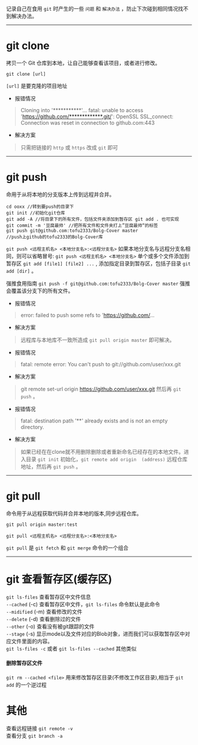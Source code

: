 [pixiv: 88125344]: # 'https://cdn.jsdelivr.net/gh/tofu2333/Bolg-Cover/pixiv/88125344_p0_master1200.jpg'

记录自己在食用 `git` 时产生的一些 `问题` 和 `解决办法` ，防止下次碰到相同情况找不到解决办法。

---

# git clone
拷贝一个 Git 仓库到本地，让自己能够查看该项目，或者进行修改。
```
git clone [url]
```
`[url]` 是要克隆的项目地址

- 报错情况
> Cloning into '***********'...
fatal: unable to access 'https://github.com/*************.git/': OpenSSL SSL_connect: Connection was reset in connection to github.com:443
- 解决方案
>只需把链接的 `http` 或 `https` 改成 `git` 即可

---

# git push
命用于从将本地的分支版本上传到远程并合并。
```
cd ooxx //转到要push的目录下
git init //初始化git仓库
git add -A //将目录下的所有文件，包括文件夹添加到暂存区 git add . 也可实现
git commit -m '豆腐最帅' //把所有文件和文件夹打上”豆腐最帅“的标签
git push git@github.com:tofu2333/Bolg-Cover master 
//push上github的tofu2333的Bolg-Cover库
```

`git push <远程主机名> <本地分支名>:<远程分支名>`
如果本地分支名与远程分支名相同，则可以省略冒号: `git push <远程主机名> <本地分支名>`
单个或多个文件添加到暂存区 `git add [file1] [file2] ...`  , 添加指定目录到暂存区，包括子目录 `git add [dir]` 。

强推食用指南 `git push -f git@github.com:tofu2333/Bolg-Cover master` 强推会覆盖该分支下的所有文件。

- 报错情况
> error: failed to push some refs to 'https://github.com/...
- 解决方案
>远程库与本地库不一致所造成 `git pull origin master` 即可解决。

- 报错情况
>fatal: remote error: You can't push to git://github.com/user/xxx.git
- 解决方案
>git remote set-url origin https://github.com/user/xxx.git
然后再 `git push` 。

- 报错情况
>fatal: destination path '**' already exists and is not an empty directory.
- 解决方案
>如果已经在在clone就不用删除删除或者重新命名已经存在的本地文件。进入目录 `git init` 初始化，`git remote add origin  (address)` 远程仓库地址，然后再 `git push` 。

---

# git pull
命令用于从远程获取代码并合并本地的版本,同步远程仓库。

```
git pull origin master:test 
```

`git pull <远程主机名> <远程分支名>:<本地分支名>`

`git pull` 是 `git fetch` 和 `git merge` 命令的一个组合

 ---

# git 查看暂存区(缓存区)
`git ls-files` 查看暂存区中文件信息   
`--cached` (-c) 查看暂存区中文件，`git ls-files` 命令默认是此命令    
`--midified` (-m) 查看修改的文件   
`--delete` (-d) 查看删除过的文件    
`--other` (-o) 查看没有被git跟踪的文件    
`--stage` (-s) 显示mode以及文件对应的Blob对象，进而我们可以获取暂存区中对应文件里面的内容。   
`git ls-files -c` 或者 `git ls-files --cached`  其他类似

#### 删除暂存区文件
`git rm --cached <file>` 用来修改暂存区目录(不修改工作区目录),相当于 `git add` 的一个逆过程

# 其他
查看远程链接 `git remote -v`  
查看分支 `git branch -a`
